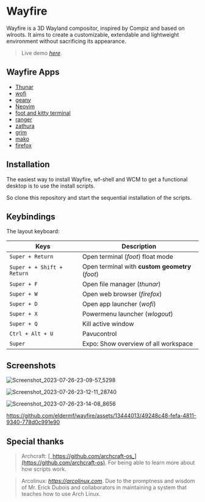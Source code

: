 # Wayfire

Wayfire is a 3D Wayland compositor, inspired by Compiz and based on wlroots.
It aims to create a customizable, extendable and lightweight environment without sacrificing its appearance.
> Live demo [_here_](https://www.example.com). 

## Wayfire Apps
* [Thunar](#general-information)
* [wofi](#technologies-used)
* [geany](#features)
* [Neovim](#screenshots)
* [foot and kitty terminal](#setup)
* [ranger](#usage)
* [zathura](#project-status)
* [grim](#room-for-improvement)
* [mako](#acknowledgements)
* [firefox](#contact)


## Installation

The easiest way to install Wayfire, wf-shell and WCM to get a functional desktop is to use the install scripts.

So clone this repository and start the sequential installation of the scripts.


## Keybindings

The layout keyboard:

| Keys | Description |
| --- | --- |
| `Super + Return` | Open terminal (*foot*) float mode |
| `Super + + Shift + Return` | Open terminal with **custom geometry** (*foot*) |
| `Super + F` | Open file manager (*thunar*) |
| `Super + W` | Open web browser (*firefox*) |
| `Super + D` | Open app launcher (*wofi*) |
| `Super + X` | Powermenu launcher (*wlogout*) |
| `Super + Q` | Kill active window |
| `Ctrl + Alt + U` | Pavucontrol |
| `Super` | Expo: Show overview of all workspace |


## Screenshots

![Screenshot_2023-07-26-23-09-57_5298](https://github.com/eldermf/wayfire/assets/13444013/e703d557-951a-4d4d-b053-2f06675ee341)


![Screenshot_2023-07-26-23-12-11_28740](https://github.com/eldermf/wayfire/assets/13444013/65cdbf9d-69ae-4312-a740-256fa24e0304)


![Screenshot_2023-07-26-23-14-08_8656](https://github.com/eldermf/wayfire/assets/13444013/84dee55e-c03f-4772-96c7-c1397cfbc333)



https://github.com/eldermf/wayfire/assets/13444013/49248c48-fefa-4811-9340-778d0c991e90


## Special thanks

> Archcraft: [_https://github.com/archcraft-os_](https://github.com/archcraft-os). For being able to learn more about how scripts work.

> Arcolinux: [_https://arcolinux.com_](https://arcolinux.com). Due to the promptness and wisdom of Mr. Erick Dubois and collaborators in maintaining a system that teaches how to use Arch Linux.
